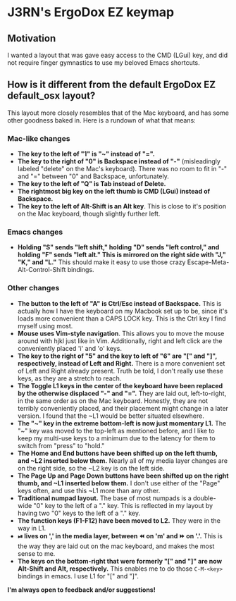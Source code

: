 # J3RN's ErgoDox EZ keymap

## Motivation

I wanted a layout that was gave easy access to the CMD (LGui) key, and did not require finger gymnastics to use my beloved Emacs shortcuts.

## How is it different from the default ErgoDox EZ default_osx layout?

This layout more closely resembles that of the Mac keyboard, and has some other goodness baked in. Here is a rundown of what that means:

### Mac-like changes

- **The key to the left of "1" is "~" instead of "=".**
- **The key to the right of "0" is Backspace instead of "-"** (misleadingly labeled "delete" on the Mac's keyboard). There was no room to fit in "-" and "=" between "0" and Backspace, unfortunately.
- **The key to the left of "Q" is Tab instead of Delete.**
- **The rightmost big key on the left thumb is CMD (LGui) instead of Backspace.**
- **The key to the left of Alt-Shift is an Alt key**. This is close to it's position on the Mac keyboard, though slightly further left.

### Emacs changes
- **Holding "S" sends "left shift," holding "D" sends "left control," and holding "F" sends "left alt." This is mirrored on the right side with "J," "K," and "L."** This should make it easy to use those crazy Escape-Meta-Alt-Control-Shift bindings.

### Other changes

- **The button to the left of "A" is Ctrl/Esc instead of Backspace.** This is actually how I have the keyboard on my Macbook set up to be, since it's loads more convenient than a CAPS LOCK key. This is the Ctrl key I find myself using most.
- **Mouse uses Vim-style navigation**. This allows you to move the mouse around with hjkl just like in Vim. Additionally, right and left click are the conveniently placed 'i' and 'o' keys.
- **The key to the right of "5" and the key to left of "6" are "[" and "]", respectively, instead of Left and Right.** There is a more convenient set of Left and Right already present. Truth be told, I don't really use these keys, as they are a stretch to reach.
- **The Toggle L1 keys in the center of the keyboard have been replaced by the otherwise displaced "-" and "=".** They are laid out, left-to-right, in the same order as on the Mac keyboard. Honestly, they are not terribly conveniently placed, and their placement might change in a later version. I found that the ~L1 would be better situated elsewhere.
- **The "~" key in the extreme bottom-left is now just momentary L1.** The "~" key was moved to the top-left as mentioned before, and I like to keep my multi-use keys to a minimum due to the latency for them to switch from "press" to "hold."
- **The Home and End buttons have been shifted up on the left thumb, and ~L2 inserted below them.** Nearly all of my media layer changes are on the right side, so the ~L2 key is on the left side.
- **The Page Up and Page Down buttons have been shifted up on the right thumb, and ~L1 inserted below them.** I don't use either of the "Page" keys often, and use this ~L1 more than any other.
- **Traditional numpad layout.** The base of most numpads is a double-wide "0" key to the left of a "." key. This is reflected in my layout by having two "0" keys to the left of a "." key.
- **The function keys (F1-F12) have been moved to L2.** They were in the way in L1.
- **⏯ lives on ',' in the media layer, between ⏪ on 'm' and ⏩ on '.'.** This is the way they are laid out on the mac keyboard, and makes the most sense to me.
- **The keys on the bottom-right that were formerly "[" and "]" are now Alt-Shift and Alt, respectively.** This enables me to do those `C-M-<key>` bindings in emacs. I use L1 for "[" and "]".

**I'm always open to feedback and/or suggestions!**
